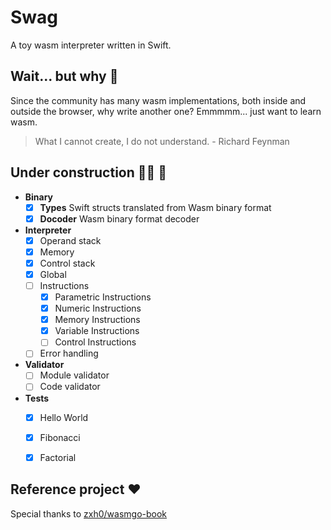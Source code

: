 # Swag

A toy wasm interpreter written in Swift.

## Wait... but why 🤔

Since the community has many wasm implementations, both inside and outside the browser, why write another one? Emmmmm... just want to learn wasm.

> What I cannot create, I do not understand. \- Richard Feynman

## Under construction 👷‍♂️ 🚧

- **Binary**
    - [x] **Types** Swift structs translated from Wasm binary format
    - [x] **Docoder** Wasm binary format decoder
- **Interpreter**
    - [x] Operand stack
    - [x] Memory
    - [x] Control stack
    - [x] Global
    - [ ] Instructions
        - [x] Parametric Instructions
        - [x] Numeric Instructions
        - [x] Memory Instructions
        - [x] Variable Instructions
        - [ ] Control Instructions
    - [ ] Error handling
- **Validator**
    - [ ] Module validator
    - [ ] Code validator
- **Tests**
    - [x] Hello World
    - [x] Fibonacci
    - [x] Factorial


## Reference project ❤️

Special thanks to [zxh0/wasmgo-book](https://github.com/zxh0/wasmgo-book)
